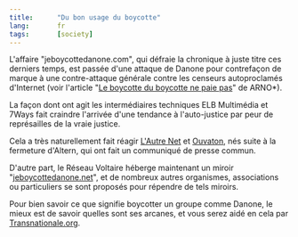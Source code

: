 ```yaml
---
title:      "Du bon usage du boycotte"
lang:       fr
tags:       [society]
---
```



L'affaire "jeboycottedanone.com", qui défraie la chronique à juste titre ces derniers temps, est passée d'une attaque de Danone pour contrefaçon de marque à une contre-attaque générale contre les censeurs autoproclamés d'Internet (voir l'article "[Le boycotte du boycotte ne paie pas](http://www.uzine.net/article769.html)" de ARNO*).

La façon dont ont agit les intermédiaires techniques ELB Multimédia et 7Ways fait craindre l'arrivée d'une tendance à l'auto-justice par peur de représailles de la vraie justice.

Cela a très naturellement fait réagir [L'Autre Net](http://lautre.org/communique.html) et [Ouvaton](http://ouvaton.net/communique.php3), nés suite à la fermeture d'Altern, qui ont fait un communiqué de presse commun.

D'autre part, le Réseau Voltaire héberge maintenant un miroir "[jeboycottedanone.net](http://www.jeboycottedanone.net/)", et de nombreux autres organismes, associations ou particuliers se sont proposés pour répendre de tels miroirs.

Pour bien savoir ce que signifie boycotter un groupe comme Danone, le mieux est de savoir quelles sont ses arcanes, et vous serez aidé en cela par [Transnationale.org](http://www.transnationale.org/fiches/183.htm).
